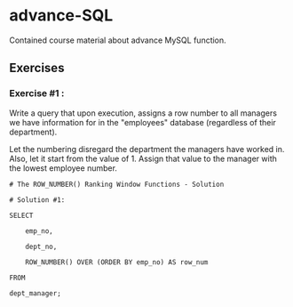 # advance-SQL
Contained course material about advance MySQL function.

## Exercises

### Exercise #1 :

Write a query that upon execution, assigns a row number to all managers we have information for in the "employees" database (regardless of their department).

Let the numbering disregard the department the managers have worked in. Also, let it start from the value of 1. Assign that value to the manager with the lowest employee number.

 
```
# The ROW_NUMBER() Ranking Window Functions - Solution

# Solution #1:

SELECT

    emp_no,

    dept_no,

    ROW_NUMBER() OVER (ORDER BY emp_no) AS row_num

FROM

dept_manager;


```
